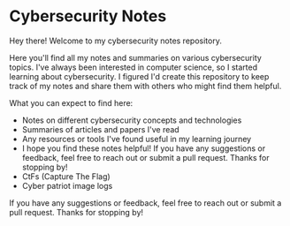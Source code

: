 # Cybersecurity Notes

Hey there! Welcome to my cybersecurity notes repository.

Here you'll find all my notes and summaries on various cybersecurity topics. I've always been interested in computer science, so I started learning about cybersecurity. I figured I'd create this repository to keep track of my notes and share them with others who might find them helpful.

What you can expect to find here:

- Notes on different cybersecurity concepts and technologies
- Summaries of articles and papers I've read
- Any resources or tools I've found useful in my learning journey
- I hope you find these notes helpful! If you have any suggestions or feedback, feel free to reach out or submit a pull request. Thanks for stopping by!
- CtFs (Capture The Flag)
- Cyber patriot image logs

If you have any suggestions or feedback, feel free to reach out or submit a pull request. Thanks for stopping by!
